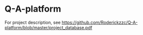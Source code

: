 # Q-A-platform
For project description, see https://github.com/Roderickzzc/Q-A-platform/blob/master/project_database.pdf
